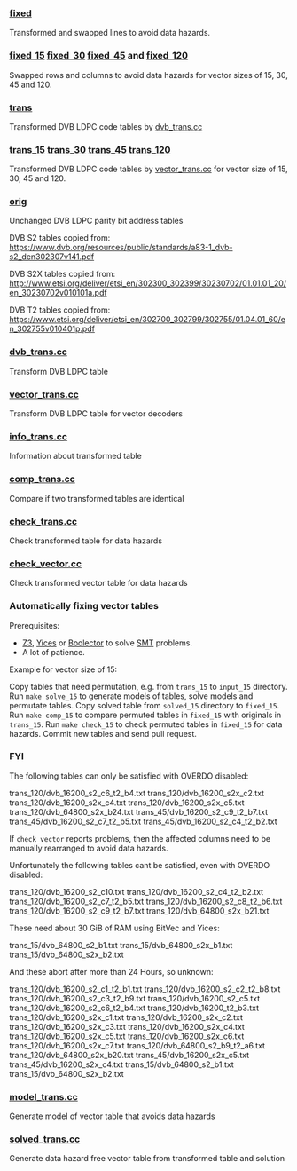 
### [fixed](fixed)

Transformed and swapped lines to avoid data hazards.

### [fixed_15](fixed_15) [fixed_30](fixed_30) [fixed_45](fixed_45) and [fixed_120](fixed_120)

Swapped rows and columns to avoid data hazards for vector sizes of 15, 30, 45 and 120.

### [trans](trans)

Transformed DVB LDPC code tables by [dvb_trans.cc](dvb_trans.cc)

### [trans_15](trans_15) [trans_30](trans_30) [trans_45](trans_45) [trans_120](trans_120)

Transformed DVB LDPC code tables by [vector_trans.cc](vector_trans.cc) for vector size of 15, 30, 45 and 120.

### [orig](orig)

Unchanged DVB LDPC parity bit address tables

DVB S2 tables copied from:
https://www.dvb.org/resources/public/standards/a83-1_dvb-s2_den302307v141.pdf

DVB S2X tables copied from:
http://www.etsi.org/deliver/etsi_en/302300_302399/30230702/01.01.01_20/en_30230702v010101a.pdf

DVB T2 tables copied from:
https://www.etsi.org/deliver/etsi_en/302700_302799/302755/01.04.01_60/en_302755v010401p.pdf

### [dvb_trans.cc](dvb_trans.cc)

Transform DVB LDPC table

### [vector_trans.cc](vector_trans.cc)

Transform DVB LDPC table for vector decoders

### [info_trans.cc](info_trans.cc)

Information about transformed table

### [comp_trans.cc](comp_trans.cc)

Compare if two transformed tables are identical

### [check_trans.cc](check_trans.cc)

Check transformed table for data hazards

### [check_vector.cc](check_vector.cc)

Check transformed vector table for data hazards

### Automatically fixing vector tables

Prerequisites:

* [Z3](https://github.com/Z3Prover/z3), [Yices](https://yices.csl.sri.com/) or [Boolector](https://boolector.github.io/) to solve [SMT](https://en.wikipedia.org/wiki/Satisfiability_modulo_theories) problems.
* A lot of patience.

Example for vector size of 15:

Copy tables that need permutation, e.g. from ```trans_15``` to ```input_15``` directory.
Run ```make solve_15``` to generate models of tables, solve models and permutate tables.
Copy solved table from ```solved_15``` directory to ```fixed_15```.
Run ```make comp_15``` to compare permuted tables in ```fixed_15``` with originals in ```trans_15```.
Run ```make check_15``` to check permuted tables in ```fixed_15``` for data hazards.
Commit new tables and send pull request.

### FYI

The following tables can only be satisfied with OVERDO disabled:

trans_120/dvb_16200_s2_c6_t2_b4.txt
trans_120/dvb_16200_s2x_c2.txt
trans_120/dvb_16200_s2x_c4.txt
trans_120/dvb_16200_s2x_c5.txt
trans_120/dvb_64800_s2x_b24.txt
trans_45/dvb_16200_s2_c9_t2_b7.txt
trans_45/dvb_16200_s2_c7_t2_b5.txt
trans_45/dvb_16200_s2_c4_t2_b2.txt

If ```check_vector``` reports problems, then the affected columns need to be manually rearranged to avoid data hazards.

Unfortunately the following tables cant be satisfied, even with OVERDO disabled:

trans_120/dvb_16200_s2_c10.txt
trans_120/dvb_16200_s2_c4_t2_b2.txt
trans_120/dvb_16200_s2_c7_t2_b5.txt
trans_120/dvb_16200_s2_c8_t2_b6.txt
trans_120/dvb_16200_s2_c9_t2_b7.txt
trans_120/dvb_64800_s2x_b21.txt

These need about 30 GiB of RAM using BitVec and Yices:

trans_15/dvb_64800_s2_b1.txt
trans_15/dvb_64800_s2x_b1.txt
trans_15/dvb_64800_s2x_b2.txt

And these abort after more than 24 Hours, so unknown:

trans_120/dvb_16200_s2_c1_t2_b1.txt
trans_120/dvb_16200_s2_c2_t2_b8.txt
trans_120/dvb_16200_s2_c3_t2_b9.txt
trans_120/dvb_16200_s2_c5.txt
trans_120/dvb_16200_s2_c6_t2_b4.txt
trans_120/dvb_16200_t2_b3.txt
trans_120/dvb_16200_s2x_c1.txt
trans_120/dvb_16200_s2x_c2.txt
trans_120/dvb_16200_s2x_c3.txt
trans_120/dvb_16200_s2x_c4.txt
trans_120/dvb_16200_s2x_c5.txt
trans_120/dvb_16200_s2x_c6.txt
trans_120/dvb_16200_s2x_c7.txt
trans_120/dvb_64800_s2_b9_t2_a6.txt
trans_120/dvb_64800_s2x_b20.txt
trans_45/dvb_16200_s2x_c5.txt
trans_45/dvb_16200_s2x_c4.txt
trans_15/dvb_64800_s2_b1.txt
trans_15/dvb_64800_s2x_b2.txt

### [model_trans.cc](model_trans.cc)

Generate model of vector table that avoids data hazards

### [solved_trans.cc](solved_trans.cc)

Generate data hazard free vector table from transformed table and solution

